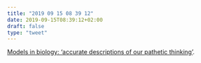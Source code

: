 ```yaml
---
title: "2019 09 15 08 39 12"
date: 2019-09-15T08:39:12+02:00
draft: false
type: "tweet"
---
```

[Models in biology: ‘accurate descriptions of our pathetic thinking’](https://bmcbiol.biomedcentral.com/articles/10.1186/1741-7007-12-29).
